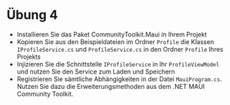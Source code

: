 # Übung 4

- Installieren Sie das Paket CommunityToolkit.Maui in Ihrem Projekt
- Kopieren Sie aus den Beispieldateien im Ordner `Profile` die Klassen `IProfileService.cs` und  `ProfileService.cs` in den Ordner `Profile` Ihres Projekts
- Injizieren Sie die Schnittstelle `IProfileService` in Ihr `ProfileViewModel` und nutzen Sie den Service zum Laden und Speichern
- Registrieren Sie sämtliche Abhängigkeiten in der Datei `MauiProgram.cs`. Nutzen Sie dazu die Erweiterungsmethoden aus dem .NET MAUI Community Toolkit.